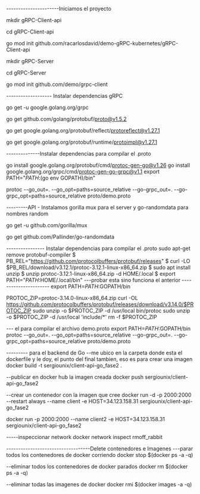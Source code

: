 ----------------------Iniciamos el proyecto

mkdir gRPC-Client-api

cd gRPC-Client-api

go mod init github.com/racarlosdavid/demo-gRPC-kubernetes/gRPC-Client-api

mkdir gRPC-Server

cd gRPC-Server

go mod init github.com/demo/grpc-client


------------------- Instalar dependencias gRPC

go get -u google.golang.org/grpc

go get github.com/golang/protobuf/proto@v1.5.2

go get google.golang.org/protobuf/reflect/protoreflect@v1.27.1

go get google.golang.org/protobuf/runtime/protoimpl@v1.27.1


--------------Instalar dependencias para compilar el .proto

go install google.golang.org/protobuf/cmd/protoc-gen-go@v1.26
go install google.golang.org/grpc/cmd/protoc-gen-go-grpc@v1.1
export PATH="$PATH:$(go env GOPATH)/bin"

protoc --go_out=. --go_opt=paths=source_relative --go-grpc_out=. --go-grpc_opt=paths=source_relative proto/demo.proto


---------API - Instalamos gorilla mux para el server y go-randomdata para nombres random

go get -u github.com/gorilla/mux

go get github.com/Pallinder/go-randomdata




 ---------------- Instalar dependencias para compilar el .proto
  sudo apt-get remove protobuf-compiler
$ PB_REL="https://github.com/protocolbuffers/protobuf/releases"
$ curl -LO $PB_REL/download/v3.12.1/protoc-3.12.1-linux-x86_64.zip
$ sudo apt install unzip
$ unzip protoc-3.12.1-linux-x86_64.zip -d HOME/.local
$ export PATH="$PATH:$HOME/.local/bin"
---probar esta sino funciona el anterior    ----------------------   export PATH=$PATH:$GOPATH/bin

PROTOC_ZIP=protoc-3.14.0-linux-x86_64.zip
curl -OL https://github.com/protocolbuffers/protobuf/releases/download/v3.14.0/$PROTOC_ZIP
sudo unzip -o $PROTOC_ZIP -d /usr/local bin/protoc
sudo unzip -o $PROTOC_ZIP -d /usr/local 'include/*'
rm -f $PROTOC_ZIP

--- el para compilar el archivo demo.proto
export PATH=$PATH:$GOPATH/bin
protoc --go_out=. --go_opt=paths=source_relative --go-grpc_out=. --go-grpc_opt=paths=source_relative proto/demo.proto









--------- para el backend de Go
--me ubico en la carpeta donde esta el dockerfile y le doy, el punto del final tambien, eso  es para crear una imagen 
  docker  build -t sergiounix/client-api-go_fase2 .    

--publicar en docker hub la imagen creada
   docker push sergiounix/client-api-go_fase2

--crear un contenedor con la imagen que cree 
   docker run -d -p 2000:2000 --restart always --name client -e HOST=34.123.158.31 sergiounix/client-api-go_fase2

   docker run  -p 2000:2000  --name client2 -e HOST=34.123.158.31  sergiounix/client-api-go_fase2


-----inspeccionar network
docker network inspect rmoff_rabbit



-----------------------------------Delete contenedores e Imagenes
---parar todos los contenedores de docker corriendo
docker stop $(docker ps -a -q)

--eliminar todos los contenedores de docker parados
docker rm $(docker ps -a -q)


--eliminar todas las imagenes de docker 
docker rmi $(docker images -a -q)